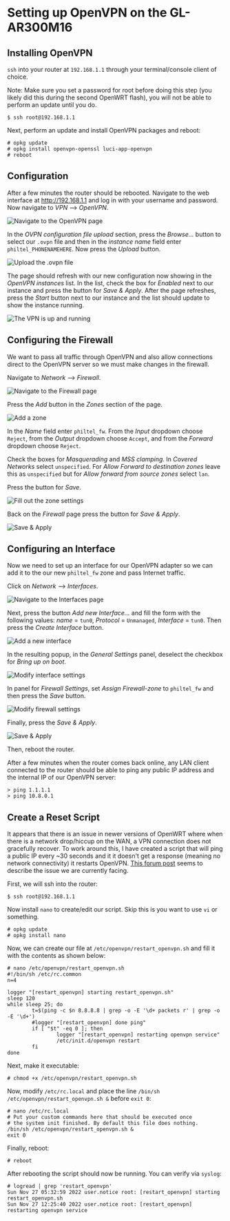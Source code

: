 # Setting up OpenVPN on the GL-AR300M16

## Installing OpenVPN

`ssh` into your router at `192.168.1.1` through your terminal/console client of choice.

Note: Make sure you set a password for root before doing this step (you likely did this during the second OpenWRT flash), you will not be able to perform an update until you do.

```
$ ssh root@192.168.1.1
```

Next, perform an update and install OpenVPN packages and reboot:

```
# opkg update
# opkg install openvpn-openssl luci-app-openvpn
# reboot
```

## Configuration

After a few minutes the router should be rebooted. Navigate to the web interface at <http://192.168.1.1> and log in with your username and password. Now navigate to *VPN* --> *OpenVPN*. 

![Navigate to the OpenVPN page](2a-gl-ar300m16-openvpn-client/2-gl-ar300m16-openvpn-client-01.jpg) 

In the *OVPN configuration file upload* section, press the *Browse...* button to select our `.ovpn` file and then in the *instance name* field enter `philtel_PHONENAMEHERE`. Now press the *Upload* button.

![Upload the .ovpn file](2a-gl-ar300m16-openvpn-client/2-gl-ar300m16-openvpn-client-02.jpg) 

The page should refresh with our new configuration now showing in the *OpenVPN instances* list. In the list, check the box for *Enabled* next to our instance and press the button for *Save & Apply*. After the page refreshes, press the *Start* button next to our instance and the list should update to show the instance running.

![The VPN is up and running](2a-gl-ar300m16-openvpn-client/2-gl-ar300m16-openvpn-client-03.jpg) 

## Configuring the Firewall

We want to pass all traffic through OpenVPN and also allow connections direct to the OpenVPN server so we must make changes in the firewall.

Navigate to *Network* --> *Firewall*.

![Navigate to the Firewall page](2a-gl-ar300m16-openvpn-client/2-gl-ar300m16-openvpn-client-04.jpg) 

Press the *Add* button in the *Zones* section of the page.

![Add a zone](2a-gl-ar300m16-openvpn-client/2-gl-ar300m16-openvpn-client-05.jpg) 

In the *Name* field enter `philtel_fw`. From the *Input* dropdown choose `Reject`, from the *Output* dropdown choose `Accept`, and from the *Forward* dropdown choose `Reject`.

Check the boxes for *Masquerading* and *MSS clamping*. In *Covered Networks* select `unspecified`. For *Allow Forward to destination zones* leave this as `unspecified` but for *Allow forward from source zones* select `lan`.

Press the button for *Save*.

![Fill out the zone settings](2a-gl-ar300m16-openvpn-client/2-gl-ar300m16-openvpn-client-06.jpg)  

Back on the *Firewall* page press the button for *Save & Apply*.

![Save & Apply](2a-gl-ar300m16-openvpn-client/2-gl-ar300m16-openvpn-client-07.jpg) 

## Configuring an Interface

Now we need to set up an interface for our OpenVPN adapter so we can add it to the our new `philtel_fw` zone and pass Internet traffic.

Click on *Network* --> *Interfaces*. 

![Navigate to the Interfaces page](2a-gl-ar300m16-openvpn-client/2-gl-ar300m16-openvpn-client-08.jpg) 

Next, press the button *Add new Interface…* and fill the form with the following values: *name* = `tun0`, *Protocol* = `Unmanaged`, *Interface* = `tun0`. Then press the *Create Interface* button.

![Add a new interface](2a-gl-ar300m16-openvpn-client/2-gl-ar300m16-openvpn-client-09.jpg) 

In the resulting popup, in the *General Settings* panel, deselect the checkbox for *Bring up on boot*. 

![Modify interface settings](2a-gl-ar300m16-openvpn-client/2-gl-ar300m16-openvpn-client-10.jpg) 

In panel for *Firewall Settings*, set *Assign Firewall-zone* to `philtel_fw` and then press the *Save* button.

![Modify firewall settings](2a-gl-ar300m16-openvpn-client/2-gl-ar300m16-openvpn-client-11.jpg) 

Finally, press the *Save & Apply*. 

![Save & Apply](2a-gl-ar300m16-openvpn-client/2-gl-ar300m16-openvpn-client-12.jpg) 

Then, reboot the router.

After a few minutes when the router comes back online, any LAN client connected to the router should be able to ping any public IP address and the internal IP of our OpenVPN server:

```
> ping 1.1.1.1
> ping 10.8.0.1
```

## Create a Reset Script

It appears that there is an issue in newer versions of OpenWRT where when there is a network drop/hiccup on the WAN, a VPN connection does not gracefully recover. To work around this, I have created a script that will ping a public IP every ~30 seconds and it it doesn't get a response (meaning no network connectivity) it restarts OpenVPN. [This forum post](https://forum.openwrt.org/t/openvpn-regular-time-out/128016) seems to describe the issue we are currently facing.

First, we will ssh into the router:

```
$ ssh root@192.168.1.1
```

Now install `nano` to create/edit our script. Skip this is you want to use `vi` or something.

```
# opkg update
# opkg install nano
```

Now, we can create our file at `/etc/openvpn/restart_openvpn.sh` and fill it with the contents as shown below:

```
# nano /etc/openvpn/restart_openvpn.sh
#!/bin/sh /etc/rc.common
n=4

logger "[restart_openvpn] starting restart_openvpn.sh"
sleep 120
while sleep 25; do
        t=$(ping -c $n 8.8.8.8 | grep -o -E '\d+ packets r' | grep -o -E '\d+')
        #logger "[restart_openvpn] done ping"
        if [ "$t" -eq 0 ]; then
                logger "[restart_openvpn] restarting openvpn service"
                /etc/init.d/openvpn restart
        fi
done
```

Next, make it executable:

```
# chmod +x /etc/openvpn/restart_openvpn.sh
```

Now, modify `/etc/rc.local` and place the line `/bin/sh /etc/openvpn/restart_openvpn.sh &` before `exit 0`:

```
# nano /etc/rc.local
# Put your custom commands here that should be executed once
# the system init finished. By default this file does nothing.
/bin/sh /etc/openvpn/restart_openvpn.sh &
exit 0
```

Finally, reboot:

```
# reboot
```

After rebooting the script should now be running. You can verify via `syslog`:

```
# logread | grep 'restart_openvpn'
Sun Nov 27 05:32:59 2022 user.notice root: [restart_openvpn] starting restart_openvpn.sh
Sun Nov 27 12:25:40 2022 user.notice root: [restart_openvpn] restarting openvpn service
```